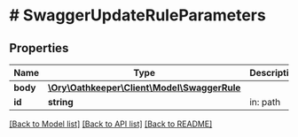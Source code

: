 # # SwaggerUpdateRuleParameters

## Properties

Name | Type | Description | Notes
------------ | ------------- | ------------- | -------------
**body** | [**\Ory\Oathkeeper\Client\Model\SwaggerRule**](SwaggerRule.md) |  | [optional] 
**id** | **string** | in: path | 

[[Back to Model list]](../../README.md#documentation-for-models) [[Back to API list]](../../README.md#documentation-for-api-endpoints) [[Back to README]](../../README.md)


